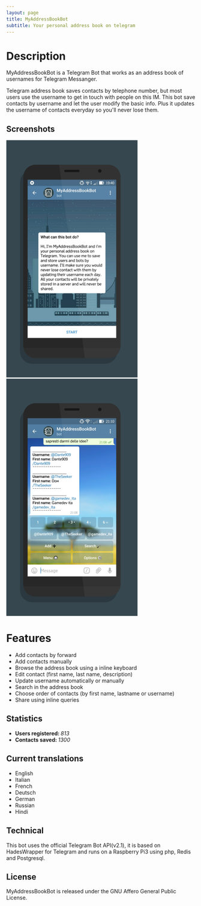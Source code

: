 ```yaml
---
layout: page
title: MyAddressBookBot
subtitle: Your personal address book on telegram
---
```


# Description
MyAddressBookBot is a Telegram Bot that works as an address book of usernames for Telegram Messanger.

Telegram address book saves contacts by telephone number, but most users use the username to get in touch with people on this IM. This bot save contacts by username and let the user modify the basic info. Plus it updates the username of contacts everyday so you'll never lose them.

## Screenshots
[![screenshot_menu](screenshot_menu.png)]()
[![screenshot_list](screenshot_list.png)]()

# Features
- Add contacts by forward
- Add contacts manually
- Browse the address book using a inline keyboard
- Edit contact (first name, last name, description)
- Update username automatically or manually
- Search in the address book
- Choose order of contacts (by first name, lastname or username)
- Share using inline queries

## Statistics
- <b>Users registered: </b><i>813</i>
- <b>Contacts saved: </b><i>1300</i>

## Current translations
- English
- Italian
- French
- Deutsch
- German
- Russian
- Hindi

## Technical
This bot uses the official Telegram Bot API(v2.1), it is based on HadesWrapper for Telegram and runs on a Raspberry Pi3 using php, Redis and Postgresql.

## License
MyAddressBookBot is released under the GNU Affero General Public License.

